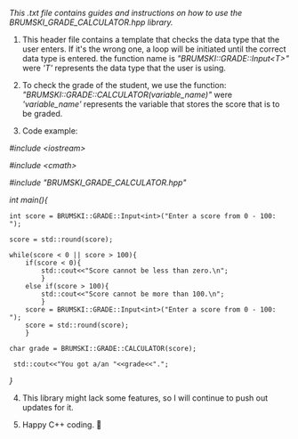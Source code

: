 
_This .txt file contains guides and instructions on how to use the BRUMSKI_GRADE_CALCULATOR.hpp library._

1. This header file contains a template that checks the data type that the user enters. If it's the wrong one, a loop will be initiated until the correct data type is entered. the function name is *"BRUMSKI::GRADE::Input\<T>"* were *'T'* represents the data type that the user is using.

2. To check the grade of the student, we use the function: *"BRUMSKI::GRADE::CALCULATOR(variable_name)"* were *'variable_name'* represents the variable that stores the score that is to be graded.

3. Code example:

*\#include \<iostream>*

*\#include \<cmath>*

*\#include "BRUMSKI_GRADE_CALCULATOR.hpp"*

*int main(){*
    
    int score = BRUMSKI::GRADE::Input<int>("Enter a score from 0 - 100: ");
    
    score = std::round(score);

    while(score < 0 || score > 100){
        if(score < 0){
            std::cout<<"Score cannot be less than zero.\n";
            }
        else if(score > 100){
            std::cout<<"Score cannot be more than 100.\n";
            }
        score = BRUMSKI::GRADE::Input<int>("Enter a score from 0 - 100: ");
        score = std::round(score);
        }
    
    char grade = BRUMSKI::GRADE::CALCULATOR(score);
    
     std::cout<<"You got a/an "<<grade<<".";
*}*

4. This library might lack some features, so I will continue to push out updates for it.

5. Happy C++ coding. 💪
